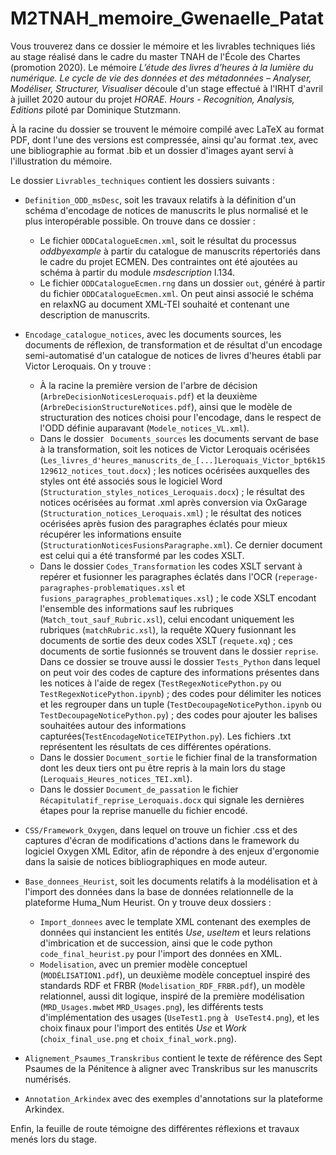 # M2TNAH_memoire_Gwenaelle_Patat

Vous trouverez dans ce dossier le mémoire et les livrables techniques liés au stage réalisé dans le cadre du master TNAH de l'École des Chartes (promotion 2020). Le mémoire _L’étude des livres d’heures à la lumière du numérique. Le cycle de vie des données et des métadonnées – Analyser, Modéliser, Structurer, Visualiser_ découle d'un stage effectué à l'IRHT d'avril à juillet 2020 autour du projet _HORAE. Hours - Recognition, Analysis, Editions_ piloté par Dominique Stutzmann. 

À la racine du dossier se trouvent le mémoire compilé avec LaTeX au format PDF, dont l'une des versions est compressée, ainsi qu'au format .tex, avec une bibliographie au format .bib et un dossier d'images ayant servi à l'illustration du mémoire. 

Le dossier ``` Livrables_techniques ``` contient les dossiers suivants : 

* ``` Definition_ODD_msDesc ```, soit les travaux relatifs à la définition d'un schéma d'encodage de notices de manuscrits le plus normalisé et le plus interopérable possible. On trouve dans ce dossier : 

    * Le fichier ``` ODDCatalogueEcmen.xml ```, soit le résultat du processus _oddbyexample_ à partir du catalogue de manuscrits répertoriés dans le cadre du projet ECMEN. Des contraintes ont été ajoutées au schéma à partir du module _msdescription_ l.134.
    * Le fichier ``` ODDCatalogueEcmen.rng ``` dans un dossier ``` out ```, généré à partir du fichier ``` ODDCatalogueEcmen.xml ```. On peut ainsi associé le schéma en relaxNG au document XML-TEI souhaité et contenant une description de manuscrits.

* ``` Encodage_catalogue_notices ```, avec les documents sources, les documents de réflexion, de transformation et de résultat d'un encodage semi-automatisé d'un catalogue de notices de livres d'heures établi par Victor Leroquais. On y trouve :

    * À la racine la première version de l'arbre de décision (``` ArbreDecisionNoticesLeroquais.pdf ```) et la deuxième (``` ArbreDecisionStructureNotices.pdf ```), ainsi que le modèle de structuration des notices choisi pour l'encodage, dans le respect de l'ODD définie auparavant (``` Modele_notices_VL.xml ```).
    * Dans le dossier ``` Documents_sources``` les documents servant de base à la transformation, soit les notices de Victor Leroquais océrisées (``` Les_livres_d'heures_manuscrits_de_[...]Leroquais_Victor_bpt6k15129612_notices_tout.docx ```) ; les notices océrisées auxquelles des styles ont été associés sous le logiciel Word (``` Structuration_styles_notices_Leroquais.docx ```) ; le résultat des notices océrisées au format .xml après conversion via OxGarage (``` Structuration_notices_Leroquais.xml ```) ; le résultat des notices océrisées après fusion des paragraphes éclatés pour mieux récupérer les informations ensuite (``` StructurationNoticesFusionsParagraphe.xml ```). Ce dernier document est celui qui a été transformé par les codes XSLT.
    * Dans le dossier ``` Codes_Transformation ``` les codes XSLT servant à repérer et fusionner les paragraphes éclatés dans l'OCR (``` reperage-paragraphes-problematiques.xsl ``` et ``` fusions_paragraphes_problematiques.xsl ```) ; le code XSLT encodant l'ensemble des informations sauf les rubriques (``` Match_tout_sauf_Rubric.xsl ```), celui encodant uniquement les rubriques (``` matchRubric.xsl ```), la requête XQuery fusionnant les documents de sortie des deux codes XSLT (``` requete.xq ```) ; ces documents de sortie fusionnés se trouvent dans le dossier ``` reprise ```. Dans ce dossier se trouve aussi le dossier ``` Tests_Python ``` dans lequel on peut voir des codes de capture des informations présentes dans les notices à l'aide de regex (``` TestRegexNoticePython.py ``` ou ``` TestRegexNoticePython.ipynb ```) ; des codes pour délimiter les notices et les regrouper dans un tuple (``` TestDecoupageNoticePython.ipynb ``` ou ``` TestDecoupageNoticePython.py ```) ; des codes pour ajouter les balises souhaitées autour des informations capturées(``` TestEncodageNoticeTEIPython.py ```). Les fichiers .txt représentent les résultats de ces différentes opérations.
    * Dans le dossier ``` Document_sortie ``` le fichier final de la transformation dont les deux tiers ont pu être repris à la main lors du stage (``` Leroquais_Heures_notices_TEI.xml ```).
    * Dans le dossier ``` Document_de_passation ``` le fichier ``` Récapitulatif_reprise_Leroquais.docx ``` qui signale les dernières étapes pour la reprise manuelle du fichier encodé.

* ``` CSS/Framework_Oxygen ```, dans lequel on trouve un fichier .css et des captures d'écran de modifications d'actions dans le framework du logiciel Oxygen XML Editor, afin de répondre à des enjeux d'ergonomie dans la saisie de notices bibliographiques en mode auteur.

* ``` Base_donnees_Heurist ```, soit les documents relatifs à la modélisation et à l'import des données dans la base de données relationnelle de la plateforme Huma_Num Heurist. On y trouve deux dossiers :

    * ``` Import_donnees ``` avec le template XML contenant des exemples de données qui instancient les entités _Use_, _useItem_ et leurs relations d'imbrication et de succession, ainsi que le code python ``` code_final_heurist.py ``` pour l'import des données en XML.
    * ``` Modelisation ```, avec un premier modèle conceptuel (``` MODÉLISATION1.pdf ```), un deuxième modèle conceptuel inspiré des standards RDF et FRBR (``` Modelisation_RDF_FRBR.pdf ```), un modèle relationnel, aussi dit logique, inspiré de la première modélisation (``` MRD_Usages.mwb ```et ``` MRD_Usages.png ```), les différents tests d'implémentation des usages (``` UseTest1.png ``` à ``` UseTest4.png```), et les choix finaux pour l'import des entités _Use_ et _Work_ (``` choix_final_use.png ``` et ``` choix_final_work.png ```).

* ``` Alignement_Psaumes_Transkribus ``` contient le texte de référence des Sept Psaumes de la Pénitence à aligner avec Transkribus sur les manuscrits numérisés.

* ``` Annotation_Arkindex ``` avec des exemples d'annotations sur la plateforme Arkindex.

Enfin, la feuille de route témoigne des différentes réflexions et travaux menés lors du stage. 
